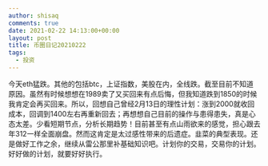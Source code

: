 ```yaml
---
author: shisaq
comments: true
date: 2021-02-22 14:13:00+00:00
layout: post
title: 币圈日记20210222
tags:
  - 投资
---
```


今天eth猛跌。其他的包括btc，上证指数，美股在内，全线跌。截至目前不知道原因。虽然有时候想想在1989卖了又买回来有点后悔，但我知道跌到1850的时候我肯定会再买回来。所以，回想自己曾经2月13日的理性计划：涨到2000就收回成本，回调到1400左右再重新回去；再想想自己目前的操作与患得患失，真是心态太差。少看短期节点，分析长期趋势！目前甚至有点山雨欲来的感觉，担心跟去年312一样全面崩盘。然而这肯定是太过感性带来的后遗症。韭菜的典型表现。还是做好工作之余，继续从雷公那里补基础知识吧。计划你的交易，交易你的计划。好好做的计划，就要好好执行。